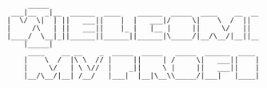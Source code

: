 <div align="center">
<pre>
     _____                                                                         
 ___|__  _|__  ______  ____    ______  _____  ____    __  ______     __    _____   
|  \/  \|  | ||   ___||    |  |   ___|/     \|    \  /  ||   ___|  _|  |_ /     \  
|     /\   | ||   ___||    |_ |   |__ |     ||     \/   ||   ___| |_    _||     |  
|____/  \__|_||______||______||______|\_____/|__/\__/|__||______|   |__|  \_____/  
    |_____|                                                                        
     ____    __ __    _  _____  _____   _____  ______  ____  ____    ______           
    |    \  /  |\ \  // |     ||     | /     \|   ___||    ||    |  |   ___|          
    |     \/   | \ \//  |    _||     \ |     ||   ___||    ||    |_ |   ___|          
    |__/\__/|__| /__/   |___|  |__|\__\\_____/|___|   |____||______||______|          
                                                                                      
</pre>
</dev>
